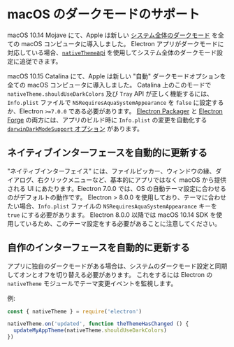 # macOS のダークモードのサポート

macOS 10.14 Mojave にて、Apple は新しい [システム全体のダークモード](https://developer.apple.com/design/human-interface-guidelines/macos/visual-design/dark-mode/) を全ての macOS コンピュータに導入しました。 Electron アプリがダークモードに対応している場合、[`nativeTheme`api](../api/native-theme.md) を使用してシステム全体のダークモード設定に追従できます。

macOS 10.15 Catalina にて、Apple は新しい "自動" ダークモードオプションを全ての macOS コンピュータに導入しました。 Catalina 上のこのモードで `nativeTheme.shouldUseDarkColors` 及び `Tray` API が正しく機能するには、`Info.plist` ファイルで `NSRequiresAquaSystemAppearance` を `false` に設定するか、Electron `>=7.0.0` である必要があります。 [Electron Packager](https://github.com/electron/electron-packager) と [Electron Forge](https://www.electronforge.io/) の両方には、アプリのビルド時に `Info.plist` の変更を自動化する [`darwinDarkModeSupport` オプション](https://electron.github.io/electron-packager/master/interfaces/electronpackager.options.html#darwindarkmodesupport) があります。

## ネイティブインターフェースを自動的に更新する

"ネイティブインターフェイス" には、ファイルピッカー、ウィンドウの縁、ダイアログ、右クリックメニューなど、基本的にアプリではなく macOS から提供される UI にあたります。Electron 7.0.0 では、OS の自動テーマ設定に合わせるのがデフォルトの動作です。 Electron &gt; 8.0.0 を使用しており、テーマに合わせたい場合、`Info.plist` ファイルの `NSRequiresAquaSystemAppearance` キーを `true` にする必要があります。 Electron 8.0.0 以降では macOS 10.14 SDK を使用しているため、このテーマ設定をする必要があることに注意してください。

## 自作のインターフェースを自動的に更新する

アプリに独自のダークモードがある場合は、システムのダークモード設定と同期してオンとオフを切り替える必要があります。 これをするには Electron の `nativeTheme` モジュールでテーマ変更イベントを監視します。

例:

```javascript
const { nativeTheme } = require('electron')

nativeTheme.on('updated', function theThemeHasChanged () {
  updateMyAppTheme(nativeTheme.shouldUseDarkColors)
})
```